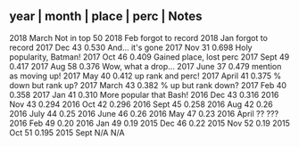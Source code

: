   year |  month | place | perc  | Notes
------------------------------------------------------------
  2018    March                   Not in top 50
  2018    Feb                     forgot to record
  2018    Jan                     forgot to record
  2017    Dec     43      0.530   And... it's gone
  2017    Nov     31      0.698   Holy popularity, Batman!
  2017    Oct     46      0.409   Gained place, lost perc
  2017    Sept    49      0.417
  2017    Aug     58      0.376   Wow, what a drop...
  2017    June    37      0.479   mention as moving up!
  2017    May     40      0.412   up rank and perc!
  2017    April   41      0.375   % down but rank up?
  2017    March   43      0.382   % up but rank down?
  2017    Feb     40      0.358
  2017    Jan     41      0.310   More popular that Bash!
  2016    Dec     43      0.316
  2016    Nov     43      0.294
  2016    Oct     42      0.296
  2016    Sept    45      0.258
  2016    Aug     42      0.26
  2016    July    44      0.25
  2016    June    46      0.26
  2016    May     47      0.23
  2016    April   ??      ???
  2016    Feb     49      0.20
  2016    Jan     49      0.19
  2015    Dec     46      0.22
  2015    Nov     52      0.19
  2015    Oct     51      0.195
  2015    Sept    N/A     N/A
